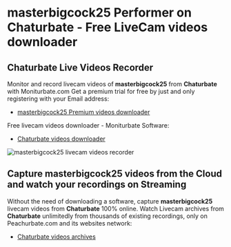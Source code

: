 # masterbigcock25 Performer on Chaturbate - Free LiveCam videos downloader

## Chaturbate Live Videos Recorder

Monitor and record livecam videos of **masterbigcock25** from **Chaturbate** with Moniturbate.com
Get a premium trial for free by just and only registering with your Email address:
* [masterbigcock25 Premium videos downloader](https://moniturbate.com/request-demo-licence-key.html)

Free livecam videos downloader - Moniturbate Software:
* [Chaturbate videos downloader](https://moniturbate.com/moniturbate-download-software.html)

![masterbigcock25 livecam videos recorder](https://peachurnet.com/templates/moniturbate-software.png)


## Capture masterbigcock25 videos from the Cloud and watch your recordings on Streaming

Without the need of downloading a software, capture **masterbigcock25** livecam videos from **Chaturbate** 100% online.
Watch Livecam archives from **Chaturbate** unlimitedly from thousands of existing recordings, only on Peachurbate.com and its websites network:
* [Chaturbate videos archives](https://peachurnet.com/)